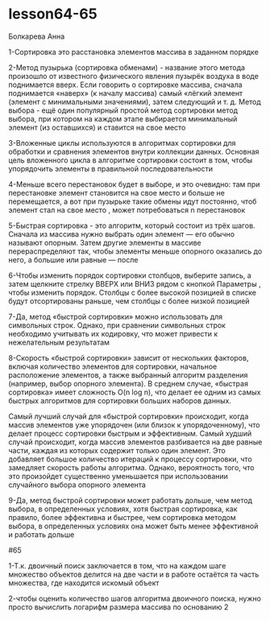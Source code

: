 # lesson64-65
Болкарева Анна

1-Сортировка это расстановка элементов массива в заданном порядке

2-Метод пузырька (сортировка обменами) - название этого метода произошло от известного физического явления пузырёк воздуха в воде поднимается вверх. Если говорить о сортировке массива, сначала поднимается «наверх» (к началу массива) самый «лёгкий элемент (элемент с минимальными значениями), затем следующий и т. д. Метод выбора - ещё один популярный простой метод сортировки метод выбора, при котором на каждом этапе выбирается минимальный элемент (из оставшихся) и ставится на свое место

3-Вложенные циклы используются в алгоритмах сортировки для обработки и сравнения элементов внутри коллекции данных. Основная цель вложенного цикла в алгоритме сортировки состоит в том, чтобы упорядочить элементы в правильной последовательности

4-Меньше всего перестановок будет в выборе, и это очевидно: там при перестановке элемент становится на свое место и больше не перемещается, а вот при пузырьке такие обмены идут постоянно, чтоб элемент стал на свое место , может потребоваться n перестановок

5-Быстрая сортировка - это алгоритм, который состоит из трёх шагов. Сначала из массива нужно выбрать один элемент — его обычно называют опорным. Затем другие элементы в массиве перераспределяют так, чтобы элементы меньше опорного оказались до него, а большие или равные — после

6-Чтобы изменить порядок сортировки столбцов, выберите запись, а затем щелкните стрелку ВВЕРХ или ВНИЗ рядом с кнопкой Параметры , чтобы изменить порядок. Столбцы с более высокой позицией в списке будут отсортированы раньше, чем столбцы с более низкой позицией

7-Да, метод «быстрой сортировки» можно использовать для символьных строк. Однако, при сравнении символьных строк необходимо учитывать их кодировку, что может привести к нежелательным результатам

8-Скорость «быстрой сортировки» зависит от нескольких факторов, включая количество элементов для сортировки, начальное расположение элементов, а также выбранный алгоритм разделения (например, выбор опорного элемента). В среднем случае, «быстрая сортировка» имеет сложность O(n log n), что делает ее одним из самых быстрых алгоритмов для сортировки больших наборов данных. 

Самый лучший случай для «быстрой сортировки» происходит, когда массив элементов уже упорядочен (или близок к упорядоченному), что делает процесс сортировки быстрым и эффективным. Самый худший случай происходит, когда массив элементов разбивается на две равные части, каждая из которых содержит только один элемент. Это добавляет большое количество итераций к процессу сортировки, что замедляет скорость работы алгоритма. Однако, вероятность того, что это произойдет существенно уменьшается при использовании случайного выбора опорного элемента

9-Да, метод быстрой сортировки может работать дольше, чем метод выбора, в определенных условиях, хотя быстрая сортировка, как правило, более эффективна и быстрее, чем сортировка методом выбора, в определенных условиях она может быть менее эффективной и работать дольше

#65

1-Т.к. двоичный поиск заключается в том, что на каждом шаге множество объектов делится на две части и в работе остаётся та часть множества, где находится искомый объект

2-чтобы оценить количество шагов алгоритма двоичного поиска, нужно просто вычислить логарифм размера массива по основанию 2
